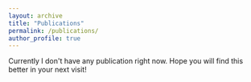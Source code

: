 ```yaml
---
layout: archive
title: "Publications"
permalink: /publications/
author_profile: true
---
```


Currently I don't have any publication right now. Hope you will find this better in your next visit!

<!-- {% if author.googlescholar %}
  You can also find my articles on <u><a href="{{author.googlescholar}}">my Google Scholar profile</a>.</u>
{% endif %}

{% include base_path %}

{% for post in site.publications reversed %}
  {% include archive-single.html %}
{% endfor %} -->
